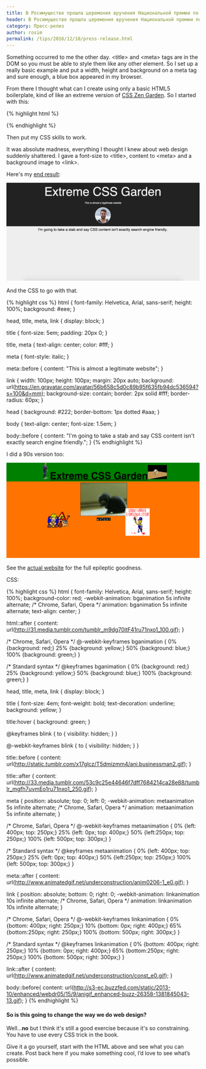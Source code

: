 ```yaml
---
title: В Росимуществе прошла церемония вручения Национальной премии по управлению государственной собственностью
header: В Росимуществе прошла церемония вручения Национальной премии по управлению государственной собственностью
category: Пресс-релиз
author: rosim
permalink: /tips/2016/12/18/press-release.html
---
```


Something occurred to me the other day. <span class="url">&lt;title&gt;</span> and <span class="url">&lt;meta&gt;</span> tags are in the DOM so you must be able to style them like any other element. So I set up a really basic example and put a width, height and background on a meta tag and sure enough, a blue box appeared in my browser.

From there I thought what can I create using only a basic HTML5 boilerplate, kind of like an extreme version of [CSS Zen Garden](http://www.csszengarden.com/). So I started with this:

{% highlight html %}
<!DOCTYPE html>
<html>
    <head>
        <title>Extreme CSS Garden</title>
        <meta charset="UTF-8">
        <link rel="stylesheet" type="text/css" href="style.css">
    </head>
    <body></body>
</html>
{% endhighlight %}

Then put my CSS skills to work.

It was absolute madness, everything I thought I knew about web design suddenly shattered. I gave a font-size to <span class="url">&lt;title&gt;</span>, content to <span class="url">&lt;meta&gt;</span> and a background image to <span class="url">&lt;link&gt;</span>.

Here's my [end result](http://cyan-accordion.cloudvent.net/index.html):

[<img src="/img/blog/css-garden/css-garden.png" alt="extreme css zen garden">](http://cyan-accordion.cloudvent.net/index.html)

And the CSS to go with that.

{% highlight css %}
html {
    font-family: Helvetica, Arial, sans-serif;
    height: 100%;
    background: #eee;
}

head, title, meta, link {
    display: block;
}

title {
    font-size: 5em;
    padding: 20px 0;
}

title, meta {
    text-align: center;
    color: #fff;
}

meta {
    font-style: italic;
}

meta::before {
    content: "This is almost a legitimate website";
}

link {
    width: 100px;
    height: 100px;
    margin: 20px auto;
    background: url(https://en.gravatar.com/avatar/56b658c5d0c89b95f635fb94dc536594?s=100&d=mm);
    background-size: contain;
    border: 2px solid #fff;
    border-radius: 60px;
}

head {
    background: #222;
    border-bottom: 1px dotted #aaa;
}

body {
    text-align: center;
    font-size: 1.5em;
}

body::before {
    content: "I'm going to take a stab and say CSS content isn't exactly search engine friendly.";
}
{% endhighlight %}

I did a 90s version too:

[<img src="/img/blog/css-garden/css-garden-2.png" alt="extreme css zen garden">](http://cyan-accordion.cloudvent.net/index2.html)

See the [actual website](http://cyan-accordion.cloudvent.net/index2.html) for the full epileptic goodness.

CSS:

{% highlight css %}
html {
    font-family: Helvetica, Arial, sans-serif;
    height: 100%;
    background-color: red;
    -webkit-animation: bganimation 5s infinite alternate; /* Chrome, Safari, Opera */
    animation: bganimation 5s infinite alternate;
    text-align: center;
}

html::after {
    content: url(http://31.media.tumblr.com/tumblr_m9dg70itF41ru71nxo1_100.gif);
}

/* Chrome, Safari, Opera */
@-webkit-keyframes bganimation {
    0%   {background: red;}
    25%  {background: yellow;}
    50%  {background: blue;}
    100% {background: green;}
}

/* Standard syntax */
@keyframes bganimation {
    0%   {background: red;}
    25%  {background: yellow;}
    50%  {background: blue;}
    100% {background: green;}
}

head, title, meta, link {
    display: block;
}

title {
    font-size: 4em;
    font-weight: bold;
    text-decoration: underline;
    background: yellow;
}

title:hover {
    background: green;
}

@keyframes blink {
    to {
        visibility: hidden;
    }
}

@-webkit-keyframes blink {
    to {
        visibility: hidden;
    }
}

title::before {
    content: url(http://static.tumblr.com/x17glcz/T5dmizmm4/ani.businessman2.gif);
}

title::after {
    content: url(http://33.media.tumblr.com/53c9c25e44646f7dff7684214ca28e88/tumblr_mgfh7uvmEo1ru71nxo1_250.gif);
}

meta {
    position: absolute;
    top: 0;
    left: 0;
    -webkit-animation: metaanimation 5s infinite alternate; /* Chrome, Safari, Opera */
    animation: metaanimation 5s infinite alternate;
}

/* Chrome, Safari, Opera */
@-webkit-keyframes metaanimation {
    0%   {left: 400px; top: 250px;}
    25%  {left: 0px; top: 400px;}
    50%  {left:250px; top: 250px;}
    100% {left: 500px; top: 300px;}
}

/* Standard syntax */
@keyframes metaanimation {
    0%   {left: 400px; top: 250px;}
    25%  {left: 0px; top: 400px;}
    50%  {left:250px; top: 250px;}
    100% {left: 500px; top: 300px;}
}

meta::after {
    content: url(http://www.animatedgif.net/underconstruction/anim0206-1_e0.gif);
}

link {
    position: absolute;
    bottom: 0;
    right: 0;
    -webkit-animation: linkanimation 10s infinite alternate; /* Chrome, Safari, Opera */
    animation: linkanimation 10s infinite alternate;
}

/* Chrome, Safari, Opera */
@-webkit-keyframes linkanimation {
    0%   {bottom: 400px; right: 250px;}
    10%  {bottom: 0px; right: 400px;}
    65%  {bottom:250px; right: 250px;}
    100% {bottom: 500px; right: 300px;}
}

/* Standard syntax */
@keyframes linkanimation {
    0%   {bottom: 400px; right: 250px;}
    10%  {bottom: 0px; right: 400px;}
    65%  {bottom:250px; right: 250px;}
    100% {bottom: 500px; right: 300px;}
}

link::after {
    content: url(http://www.animatedgif.net/underconstruction/const_e0.gif);
}

body::before{
    content: url(http://s3-ec.buzzfed.com/static/2013-10/enhanced/webdr05/15/9/anigif_enhanced-buzz-26358-1381845043-13.gif);
}
{% endhighlight %}



#### So is this going to change the way we do web design?
Well...**no** but I think it's still a good exercise because it's so constraining. You have to use every CSS trick in the book.

Give it a go yourself, start with the HTML above and see what you can create. Post back here if you make something cool, I’d love to see what’s possible.
